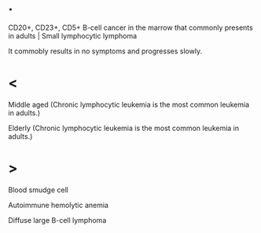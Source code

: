 # .

CD20+, CD23+, CD5+ B-cell cancer in the marrow that commonly presents in adults | Small lymphocytic lymphoma

It commobly results in no symptoms and progresses slowly.

# <

Middle aged (Chronic lymphocytic leukemia is the most common leukemia in adults.)

Elderly (Chronic lymphocytic leukemia is the most common leukemia in adults.)

# >

Blood smudge cell

Autoimmune hemolytic anemia

Diffuse large B-cell lymphoma
